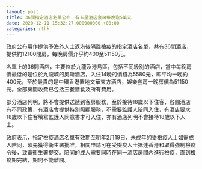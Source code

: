 ```yaml
---
layout: post
title: 36間指定酒店名單公布　有五星酒店套房每晚逾5萬元
date: 2020-12-11 15:32:27.000000000 +08:00
categories: rthk
---
```


政府公布用作提供予海外人士返港後隔離檢疫的指定酒店名單，共有36間酒店，提供約12100間房，每晚房價介乎約400至51150元。

名單上的36間酒店，主要位於九龍及港島區，包括不同級別的酒店，當中每晚房價最低的是位於九龍城的奧斯酒店，入住14晚的價錢為5580元，即平均一晚約400元，至於最貴的是中環香港置地文華東方酒店，娛樂套房一晚房價為51150元。全部房間收費已包括三餐膳食及所有費用。

部分酒店列明，將不會提供送遞到客房服務，至於接待18歲以下住客，各間酒店有不同政策，有酒店會提供特別照顧服務，不需要監護人陪同入住，有酒店要求18歲以下住客填寫監護人同意書才可入住，亦有酒店列明不會接待18歲以下人士。

政府表示，指定檢疫酒店名單有效期至明年2月19日，未成年的受檢疫人士如需成人陪同，須先獲得衞生署批准，相關申請可在受檢疫人士抵達香港和取得強制檢疫令後，致電衞生署提交。陪同的成人需要同時在同一酒店房間內進行檢疫，直到檢疫期完結，期間不能離開。
